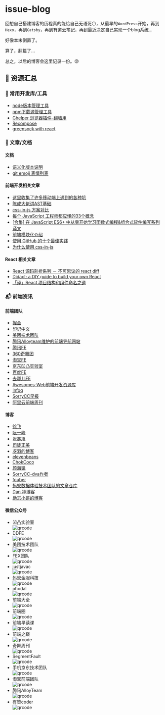 # issue-blog

回想自己搭建博客的历程真的能给自己无语死😶，从最早的`WordPress`开始，再到`Hexo`，再到`Gatsby`，再到有道云笔记，再到最近决定自己实现一个blog系统...

好像本末倒置了。

算了，翻篇了...

总之，以后的博客会这里记录一份。😝

## :flags: 资源汇总

### :triangular_ruler: 常用开发库/工具
- [node版本管理工具](https://github.com/creationix/nvm)
- [npm下载源管理工具](https://github.com/Pana/nrm)
- [Ghelper 浏览器插件-翻墙用](http://googlehelper.net/)
- [Recompose](https://github.com/acdlite/recompose)
- [greensock with react](https://greensock.com/react)

### :page_facing_up: 文章/文档
#### 文档
- [语义化版本说明](https://semver.org/lang/zh-CN/)
- [git emoji 表情列表](https://www.webfx.com/tools/emoji-cheat-sheet/)

#### 前端开发相关文章
- [这里收集了许多移动端上遇到的各种坑](https://github.com/RubyLouvre/mobileHack)
- [陈成大佬讲AST基础](https://www.bilibili.com/video/av37835266/)
- [css-in-js 方案对比](https://github.com/MicheleBertoli/css-in-js)
- [每个 JavaScript 工程师都应懂的33个概念](https://github.com/leonardomso/33-js-concepts?utm_source=gold_browser_extension)
- [[合集] 在 JavaScript ES6+ 中从零开始学习函数式编程&组合式软件编写系列译文](https://juejin.im/post/5a0275406fb9a04506710bbc)
- [前端模块化介绍](https://www.infoq.cn/article/QdLtxgNU63-AuY1VOSm7)
- [使用 GitHub 的十个最佳实践](https://www.infoq.cn/article/S_L2IkjzdpbYkeh7YXIH)
- [为什么使用 css-in-js](https://mxstbr.com/thoughts/css-in-js/)

#### React 相关文章
- [React 源码剖析系列 － 不可思议的 react diff](https://zhuanlan.zhihu.com/p/20346379)
- [Didact: a DIY guide to build your own React](https://engineering.hexacta.com/didact-learning-how-react-works-by-building-it-from-scratch-51007984e5c5)
- [「译」React 项目结构和组件命名之道](https://zhuanlan.zhihu.com/p/47321322)

### :mailbox_with_mail: 前端资讯

#### 前端团队
- [掘金](https://juejin.im/timeline/frontend)
- [印记中文](https://docschina.org/)
- [美团技术团队](https://tech.meituan.com/)
- [腾讯Alloyteam维护的前端导航网站](http://www.alloyteam.com/nav/index.html)
- [腾讯FE](http://www.alloyteam.com/)
- [360奇舞团](https://75team.com/)
- [淘宝FE](http://taobaofed.org/)
- [京东凹凸实验室](https://aotu.io/)
- [百度FE](http://fex.baidu.com/)
- [去哪儿FE](https://ymfe.org/)
- [Awesomes-Web前端开发资源库](https://www.awesomes.cn/)
- [Infoq](http://www.infoq.com/cn/Front-end/?utm_source=infoq&utm_medium=header_graybar&utm_campaign=topic_clk)
- [SorryCC早报](https://github.com/sorrycc/zaobao/issues)
- [阿里云前端周刊](https://zhuanlan.zhihu.com/aliyun)

#### 博客
- [徐飞](https://github.com/xufei/blog/issues)
- [阮一峰](http://www.ruanyifeng.com/blog/archives.html)
- [张鑫旭](https://www.zhangxinxu.com/)
- [司徒正美](http://www.cnblogs.com/rubylouvre/)
- [冴羽的博客](https://github.com/mqyqingfeng/Blog)
- [elevenbeans](http://elevenbeans.github.io/)
- [ChokCoco](http://www.cnblogs.com/coco1s/category/833837.html)
- [颜海镜](https://yanhaijing.com/)
- [SorryCC-dva作者](https://github.com/sorrycc/blog/issues)
- [fouber](https://github.com/fouber/blog)
- [蚂蚁数据体验技术团队的文章仓库](https://github.com/ProtoTeam/blog)
- [Dan 神博客](https://overreacted.io/)
- [励志小哥的博客](https://lambda.academy/)


#### 微信公众号
- 凹凸实验室   
![qrcode](https://user-images.githubusercontent.com/19587016/49560410-38783480-f94d-11e8-998c-959279a903b8.jpg)
- DDFE    
![qrcode](https://user-images.githubusercontent.com/19587016/49709279-7ab3b580-fc6e-11e8-9632-9133684b7ac2.jpg)
- 美团技术团队    
![qrcode](https://user-images.githubusercontent.com/19587016/49560698-6d38bb80-f94e-11e8-8f24-2d64e9a666ed.jpg)
- FEX团队   
![qrcode](https://user-images.githubusercontent.com/19587016/49560619-23e86c00-f94e-11e8-8cc7-ca7a111b266e.jpg)
- justjavac   
![qrcode](https://user-images.githubusercontent.com/19587016/49560529-c3592f00-f94d-11e8-9606-b2fa34504173.jpg)
- 蚂蚁金服科技    
![qrcode](https://user-images.githubusercontent.com/19587016/49561175-cd306180-f950-11e8-9580-c9abe80ec334.jpg)
- phodal    
![qrcode](https://user-images.githubusercontent.com/19587016/49560593-0ca97e80-f94e-11e8-908d-1e8a11c539a1.jpg)
- 前端大全    
![qrcode](https://user-images.githubusercontent.com/19587016/49560552-e4218480-f94d-11e8-9552-4499a3fef23e.jpg)
- 前端圈   
![qrcode](https://user-images.githubusercontent.com/19587016/49561015-f43a6380-f94f-11e8-82c0-8759fde04316.jpg)
- 前端早读课   
![qrcode](https://user-images.githubusercontent.com/19587016/49561050-24820200-f950-11e8-9d48-90a4d563610c.jpg)
- 前端之巅    
![qrcode](https://user-images.githubusercontent.com/19587016/49561066-3c598600-f950-11e8-850c-e21beb430214.jpg)
- 奇舞周刊    
![qrcode](https://user-images.githubusercontent.com/19587016/49560457-76755880-f94d-11e8-97eb-55b6c01892db.jpg)
- SegmentFault    
![qrcode](https://user-images.githubusercontent.com/19587016/49561028-0d431480-f950-11e8-82f6-ce56a01c5aaf.jpg)
- 手机京东技术团队    
![qrcode](https://user-images.githubusercontent.com/19587016/49561118-7aef4080-f950-11e8-8115-3b22b0b72f6b.jpg)
- 淘宝前端团队    
![qrcode](https://user-images.githubusercontent.com/19587016/49561104-6dd25180-f950-11e8-8986-bda0ee836b87.jpg)
- 腾讯AlloyTeam   
![qrcode](https://user-images.githubusercontent.com/19587016/49709298-9ae37480-fc6e-11e8-8ea2-add68555e9b4.jpg)
- 有赞coder   
![qrcode](https://user-images.githubusercontent.com/19587016/49561139-9b1eff80-f950-11e8-85f4-ae3a2927fb2d.jpg)
